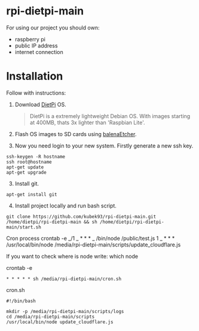 # rpi-dietpi-main

For using our project you should own:

- raspberry pi
- public IP address
- internet connection

# Installation

Follow with instructions:

1. Download [DietPi](https://dietpi.com) OS.

   > DietPi is a extremely lightweight Debian OS. With images starting at 400MB, thats 3x lighter than 'Raspbian Lite'.

2. Flash OS images to SD cards using [balenaEtcher](https://www.balena.io/etcher/).

3. Now you need login to your new system. Firstly generate a new ssh key.

```
ssh-keygen -R hostname
ssh root@hostname
apt-get update
apt-get upgrade
```

3. Install git.

```
apt-get install git
```

4. Install project locally and run bash script.

```
git clone https://github.com/kubek93/rpi-dietpi-main.git /home/dietpi/rpi-dietpi-main && sh /home/dietpi/rpi-dietpi-main/start.sh
```

Cron process
crontab -e
_/1 _ \* \* \* _ /bin/node /public/test.js
1 _ \* \* \* /usr/local/bin/node /media/rpi-dietpi-main/scripts/update_cloudflare.js

If you want to check where is node write:
which node

crontab -e

```
* * * * * sh /media/rpi-dietpi-main/cron.sh
```

cron.sh

```
#!/bin/bash

mkdir -p /media/rpi-dietpi-main/scripts/logs
cd /media/rpi-dietpi-main/scripts
/usr/local/bin/node update_cloudflare.js
```
